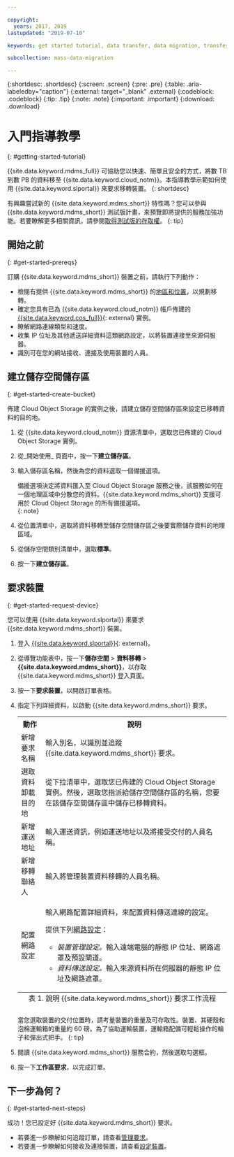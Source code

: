 ```yaml
---

copyright:
  years: 2017, 2019
lastupdated: "2019-07-10"

keywords: get started tutorial, data transfer, data migration, transfer data to cloud, migrate data, migrate data to cloud, Mass Data Migration

subcollection: mass-data-migration

---
```


{:shortdesc: .shortdesc}
{:screen: .screen}
{:pre: .pre}
{:table: .aria-labeledby="caption"}
{:external: target="_blank" .external}
{:codeblock: .codeblock}
{:tip: .tip}
{:note: .note}
{:important: .important}
{:download: .download}

# 入門指導教學
{: #getting-started-tutorial}

{{site.data.keyword.mdms_full}} 可協助您以快速、簡單且安全的方式，將數 TB 到數 PB 的資料移至 {{site.data.keyword.cloud_notm}}。本指導教學示範如何使用 {{site.data.keyword.slportal}} 來要求移轉裝置。
{: shortdesc}

有興趣嘗試新的 {{site.data.keyword.mdms_short}} 特性嗎？您可以參與 {{site.data.keyword.mdms_short}} 測試版計畫，來預覽即將提供的服務加強功能。若要瞭解更多相關資訊，請參閱[取得測試版的存取權](/docs/infrastructure/mass-data-migration?topic=mass-data-migration-releases#beta)。
{: tip}

## 開始之前
{: #get-started-prereqs}

訂購 {{site.data.keyword.mdms_short}} 裝置之前，請執行下列動作：

- 檢閱有提供 {{site.data.keyword.mdms_short}} 的[地區和位置](/docs/infrastructure/mass-data-migration?topic=mass-data-migration-regions)，以規劃移轉。
- 確定您具有已為 {{site.data.keyword.cloud_notm}} 帳戶佈建的 [{{site.data.keyword.cos_full}}](https://{DomainName}/catalog/services/cloud-object-storage){: external} 實例。 
- 瞭解網路連線類型和速度。
- 收集 IP 位址及其他遞送詳細資料這類網路設定，以將裝置連接至來源伺服器。
- 識別可在您的網站接收、連接及使用裝置的人員。

## 建立儲存空間儲存區
{: #get-started-create-bucket}

佈建 Cloud Object Storage 的實例之後，請建立儲存空間儲存區來設定已移轉資料的目的地。 

1. 從 {{site.data.keyword.cloud_notm}} 資源清單中，選取您已佈建的 Cloud Object Storage 實例。
2. 從_開始使用_ 頁面中，按一下**建立儲存區**。
3. 輸入儲存區名稱，然後為您的資料選取一個備援選項。
   
   備援選項決定將資料匯入至 Cloud Object Storage 服務之後，該服務如何在一個地理區域中分散您的資料。{{site.data.keyword.mdms_short}} 支援可用於 Cloud Object Storage 的所有備援選項。  
   {: note}
4. 從位置清單中，選取將資料移轉至儲存空間儲存區之後要實際儲存資料的地理區域。
5. 從儲存空間類別清單中，選取**標準**。
6. 按一下**建立儲存區**。

## 要求裝置
{: #get-started-request-device}

您可以使用 {{site.data.keyword.slportal}} 來要求 {{site.data.keyword.mdms_short}} 裝置。

1. 登入 [{{site.data.keyword.slportal}}](https://control.softlayer.com/){: external}。
2. 從導覽功能表中，按一下**儲存空間** > **資料移轉** > **{{site.data.keyword.mdms_short}}**，以存取 {{site.data.keyword.mdms_short}} 登入頁面。
3. 按一下**要求裝置**，以開啟訂單表格。
4. 指定下列詳細資料，以啟動 {{site.data.keyword.mdms_short}} 要求。

    <table>
      <tr>
        <th>動作</th>
        <th>說明</th>
      </tr>
      <tr>
        <td>新增要求名稱</td>
        <td>輸入別名，以識別並追蹤 {{site.data.keyword.mdms_short}} 要求。</td>
      </tr>
      <tr>
        <td>選取資料卸載目的地</td>
        <td>從下拉清單中，選取您已佈建的 Cloud Object Storage 實例。然後，選取您指派給儲存空間儲存區的名稱，您要在該儲存空間儲存區中儲存已移轉資料。</td>
      </tr>
      <tr>
        <td>新增運送地址</td>
        <td>輸入運送資訊，例如運送地址以及將接受交付的人員名稱。</td>
      </tr>
      <tr>
        <td>新增移轉聯絡人</td>
        <td>輸入將管理裝置資料移轉的人員名稱。</td>
      </tr>
      <tr>
        <td>配置網路設定</td>
        <td>
          <p>輸入網路配置詳細資料，來配置資料傳送連線的設定。</p>
          <p>提供下列<a href="/docs/infrastructure/mass-data-migration?topic=mass-data-migration-device-overview#network-settings">網路設定</a>：</p>
          <p>
            <ul>
              <li><i>裝置管理設定。</i>輸入遠端電腦的靜態 IP 位址、網路遮罩及預設閘道。</li>
              <li><i>資料傳送設定。</i>輸入來源資料所在伺服器的靜態 IP 位址及網路遮罩。</li>
            </ul>
          </p>
        </td>
      </tr>
      <caption style="caption-side:bottom;">表 1. 說明 {{site.data.keyword.mdms_short}} 要求工作流程</caption>
    </table>

    當您選取裝置的交付位置時，請考量裝置的重量及可存取性。裝置、其硬殼和泡棉運輸箱的重量約 60 磅。為了協助運輸裝置，運輸箱配備可輕鬆操作的輪子和彈出式把手。
    {: tip}
5. 閱讀 {{site.data.keyword.mdms_short}} 服務合約，然後選取勾選框。
6. 按一下**工作區要求**，以完成訂單。 

## 下一步為何？
{: #get-started-next-steps}

成功！您已設定好 {{site.data.keyword.mdms_short}} 要求。

- 若要進一步瞭解如何追蹤訂單，請查看[管理要求](/docs/infrastructure/mass-data-migration?topic=mass-data-migration-manage-request)。
- 若要進一步瞭解如何接收及連接裝置，請查看[設定裝置](/docs/infrastructure/mass-data-migration?topic=mass-data-migration-device-overview)。

